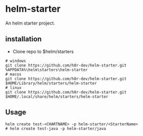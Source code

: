 # helm-starter
An helm starter project.

## installation
- Clone repo to $helm/starters
```shell
# windows
git clone https://github.com/h8r-dev/helm-starter.git %APPDATA%\helm\starters\helm-starter
# macos
git clone https://github.com/h8r-dev/helm-starter.git $HOME/Library/helm/starters/helm-starter
# linux
git clone https://github.com/h8r-dev/helm-starter.git $HOME/.local/share/helm/starters/helm-starter
```

## Usage
```shell
helm create test-<CHARTNAME> -p helm-starter/<StarterName>
# helm create test-java -p helm-starter/java
```

